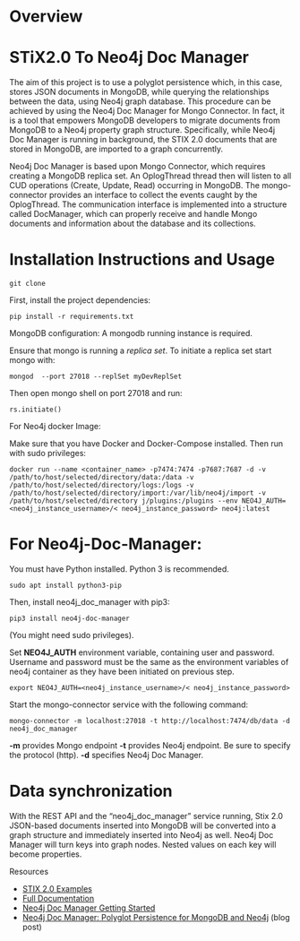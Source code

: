# Overview

 
# STiX2.0 To Neo4j Doc Manager

The aim of this project is to use a polyglot persistence which, in this case, stores JSON documents in MongoDB, while querying the relationships between the data, using Neo4j graph database. This procedure can be achieved by using the Neo4j Doc Manager for Mongo Connector. In fact, it is a tool that empowers MongoDB developers to migrate documents from MongoDB to a Neo4j property graph structure. Specifically, while Neo4j Doc Manager is running in background, the STIX 2.0 documents that are stored in MongoDB, are imported to a graph concurrently.

Neo4j Doc Manager is based upon Mongo Connector, which requires creating a MongoDB replica set. An OplogThread thread then will listen to all CUD operations (Create, Update, Read) occurring in MongoDB. The mongo-connector provides an interface to collect the events caught by the OplogThread. The communication interface is implemented into a structure called DocManager, which can properly receive and handle Mongo documents and information about the database and its collections.




# Installation Instructions and Usage


~~~
git clone
~~~

First, install the project dependencies:
~~~
pip install -r requirements.txt
~~~


















MongoDB configuration:
A mongodb running instance is required. 

Ensure that mongo is running a *replica set*. To initiate a replica set start mongo with:
~~~	 	 	 	
mongod  --port 27018 --replSet myDevReplSet
~~~
Then open mongo shell on port 27018 and run:
~~~
rs.initiate()
~~~

For Neo4j docker Image:

Make sure that you have Docker and Docker-Compose installed.
Then run with sudo privileges:

~~~
docker run --name <container_name> -p7474:7474 -p7687:7687 -d -v /path/to/host/selected/directory/data:/data -v /path/to/host/selected/directory/logs:/logs -v /path/to/host/selected/directory/import:/var/lib/neo4j/import -v /path/to/host/selected/directory j/plugins:/plugins --env NEO4J_AUTH=<neo4j_instance_username>/< neo4j_instance_password> neo4j:latest
~~~


# For Neo4j-Doc-Manager:

You must have Python installed. Python 3 is recommended.
~~~
sudo apt install python3-pip
~~~

Then, install neo4j_doc_manager with pip3:
~~~
pip3 install neo4j-doc-manager
~~~
(You might need sudo privileges).


 Set  **NEO4J_AUTH** environment variable, containing  user and password. Username and password must be the same as the environment variables of neo4j container as they have been initiated on previous step.
~~~
export NEO4J_AUTH=<neo4j_instance_username>/< neo4j_instance_password>

~~~

Start the mongo-connector service with the following command:
~~~
mongo-connector -m localhost:27018 -t http://localhost:7474/db/data -d neo4j_doc_manager
~~~
**-m** provides Mongo endpoint
**-t** provides Neo4j endpoint. Be sure to specify the protocol (http).
**-d** specifies Neo4j Doc Manager.



# Data synchronization

With the REST API and the “neo4j_doc_manager” service running, Stix 2.0 JSON-based documents inserted into MongoDB will be converted into a graph structure and immediately inserted into Neo4j as well. Neo4j Doc Manager will turn keys into graph nodes. Nested values on each key will become properties.










Resources

* [STIX 2.0 Examples](https://oasis-open.github.io/cti-documentation/stix/examples.html)
* [Full Documentation](http://neo4j.com/developer/neo4j-doc-manager/)
* [Neo4j Doc Manager Getting Started](http://neo4j.com/developer/mongodb/)
* [Neo4j Doc Manager: Polyglot Persistence for MongoDB and Neo4j](http://neo4j.com/blog/neo4j-doc-manager-polyglot-persistence-mongodb/) (blog post)

